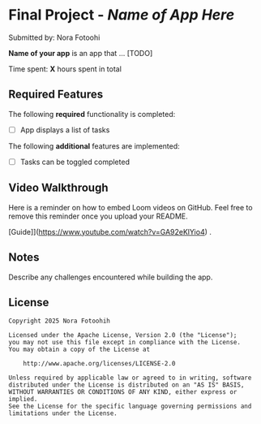 # Final Project - *Name of App Here*

Submitted by: Nora Fotoohi

**Name of your app** is an app that ... [TODO] 

Time spent: **X** hours spent in total

## Required Features

The following **required** functionality is completed:

- [ ] App displays a list of tasks


The following **additional** features are implemented:

- [ ] Tasks can be toggled completed


## Video Walkthrough

Here is a reminder on how to embed Loom videos on GitHub. Feel free to remove this reminder once you upload your README. 

[Guide]](https://www.youtube.com/watch?v=GA92eKlYio4) .

## Notes

Describe any challenges encountered while building the app.

## License

    Copyright 2025 Nora Fotoohih

    Licensed under the Apache License, Version 2.0 (the "License");
    you may not use this file except in compliance with the License.
    You may obtain a copy of the License at

        http://www.apache.org/licenses/LICENSE-2.0

    Unless required by applicable law or agreed to in writing, software
    distributed under the License is distributed on an "AS IS" BASIS,
    WITHOUT WARRANTIES OR CONDITIONS OF ANY KIND, either express or implied.
    See the License for the specific language governing permissions and
    limitations under the License.
